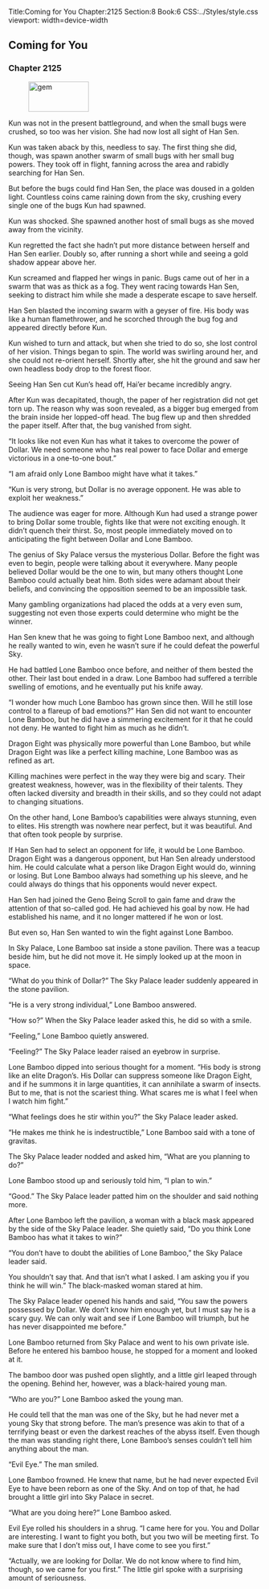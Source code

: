 Title:Coming for You 
Chapter:2125 
Section:8 
Book:6 
CSS:../Styles/style.css 
viewport: width=device-width
  
## Coming for You
### Chapter 2125
  
<figure>
	<img src="../Images/gem.gif" alt="gem" id="gem" width="120" height="60" />
</figure>
  

  
Kun was not in the present battleground, and when the small bugs were crushed, so too was her vision. She had now lost all sight of Han Sen.

Kun was taken aback by this, needless to say. The first thing she did, though, was spawn another swarm of small bugs with her small bug powers. They took off in flight, fanning across the area and rabidly searching for Han Sen.

But before the bugs could find Han Sen, the place was doused in a golden light. Countless coins came raining down from the sky, crushing every single one of the bugs Kun had spawned.

Kun was shocked. She spawned another host of small bugs as she moved away from the vicinity.

Kun regretted the fact she hadn’t put more distance between herself and Han Sen earlier. Doubly so, after running a short while and seeing a gold shadow appear above her.

Kun screamed and flapped her wings in panic. Bugs came out of her in a swarm that was as thick as a fog. They went racing towards Han Sen, seeking to distract him while she made a desperate escape to save herself.

Han Sen blasted the incoming swarm with a geyser of fire. His body was like a human flamethrower, and he scorched through the bug fog and appeared directly before Kun.

Kun wished to turn and attack, but when she tried to do so, she lost control of her vision. Things began to spin. The world was swirling around her, and she could not re-orient herself. Shortly after, she hit the ground and saw her own headless body drop to the forest floor.

Seeing Han Sen cut Kun’s head off, Hai’er became incredibly angry.

After Kun was decapitated, though, the paper of her registration did not get torn up. The reason why was soon revealed, as a bigger bug emerged from the brain inside her lopped-off head. The bug flew up and then shredded the paper itself. After that, the bug vanished from sight.

“It looks like not even Kun has what it takes to overcome the power of Dollar. We need someone who has real power to face Dollar and emerge victorious in a one-to-one bout.”

“I am afraid only Lone Bamboo might have what it takes.”

“Kun is very strong, but Dollar is no average opponent. He was able to exploit her weakness.”

The audience was eager for more. Although Kun had used a strange power to bring Dollar some trouble, fights like that were not exciting enough. It didn’t quench their thirst. So, most people immediately moved on to anticipating the fight between Dollar and Lone Bamboo.

The genius of Sky Palace versus the mysterious Dollar. Before the fight was even to begin, people were talking about it everywhere. Many people believed Dollar would be the one to win, but many others thought Lone Bamboo could actually beat him. Both sides were adamant about their beliefs, and convincing the opposition seemed to be an impossible task.

Many gambling organizations had placed the odds at a very even sum, suggesting not even those experts could determine who might be the winner.

Han Sen knew that he was going to fight Lone Bamboo next, and although he really wanted to win, even he wasn’t sure if he could defeat the powerful Sky.

He had battled Lone Bamboo once before, and neither of them bested the other. Their last bout ended in a draw. Lone Bamboo had suffered a terrible swelling of emotions, and he eventually put his knife away.

“I wonder how much Lone Bamboo has grown since then. Will he still lose control to a flareup of bad emotions?” Han Sen did not want to encounter Lone Bamboo, but he did have a simmering excitement for it that he could not deny. He wanted to fight him as much as he didn’t.

Dragon Eight was physically more powerful than Lone Bamboo, but while Dragon Eight was like a perfect killing machine, Lone Bamboo was as refined as art.

Killing machines were perfect in the way they were big and scary. Their greatest weakness, however, was in the flexibility of their talents. They often lacked diversity and breadth in their skills, and so they could not adapt to changing situations.

On the other hand, Lone Bamboo’s capabilities were always stunning, even to elites. His strength was nowhere near perfect, but it was beautiful. And that often took people by surprise.

If Han Sen had to select an opponent for life, it would be Lone Bamboo. Dragon Eight was a dangerous opponent, but Han Sen already understood him. He could calculate what a person like Dragon Eight would do, winning or losing. But Lone Bamboo always had something up his sleeve, and he could always do things that his opponents would never expect.

Han Sen had joined the Geno Being Scroll to gain fame and draw the attention of that so-called god. He had achieved his goal by now. He had established his name, and it no longer mattered if he won or lost.

But even so, Han Sen wanted to win the fight against Lone Bamboo.

In Sky Palace, Lone Bamboo sat inside a stone pavilion. There was a teacup beside him, but he did not move it. He simply looked up at the moon in space.

“What do you think of Dollar?” The Sky Palace leader suddenly appeared in the stone pavilion.

“He is a very strong individual,” Lone Bamboo answered.

“How so?” When the Sky Palace leader asked this, he did so with a smile.

“Feeling,” Lone Bamboo quietly answered.

“Feeling?” The Sky Palace leader raised an eyebrow in surprise.

Lone Bamboo dipped into serious thought for a moment. “His body is strong like an elite Dragon’s. His Dollar can suppress someone like Dragon Eight, and if he summons it in large quantities, it can annihilate a swarm of insects. But to me, that is not the scariest thing. What scares me is what I feel when I watch him fight.”

“What feelings does he stir within you?” the Sky Palace leader asked.

“He makes me think he is indestructible,” Lone Bamboo said with a tone of gravitas.

The Sky Palace leader nodded and asked him, “What are you planning to do?”

Lone Bamboo stood up and seriously told him, “I plan to win.”

“Good.” The Sky Palace leader patted him on the shoulder and said nothing more.

After Lone Bamboo left the pavilion, a woman with a black mask appeared by the side of the Sky Palace leader. She quietly said, “Do you think Lone Bamboo has what it takes to win?”

“You don’t have to doubt the abilities of Lone Bamboo,” the Sky Palace leader said.

You shouldn’t say that. And that isn’t what I asked. I am asking you if you think he will win.” The black-masked woman stared at him.

The Sky Palace leader opened his hands and said, “You saw the powers possessed by Dollar. We don’t know him enough yet, but I must say he is a scary guy. We can only wait and see if Lone Bamboo will triumph, but he has never disappointed me before.”

Lone Bamboo returned from Sky Palace and went to his own private isle. Before he entered his bamboo house, he stopped for a moment and looked at it.

The bamboo door was pushed open slightly, and a little girl leaped through the opening. Behind her, however, was a black-haired young man.

“Who are you?” Lone Bamboo asked the young man.

He could tell that the man was one of the Sky, but he had never met a young Sky that strong before. The man’s presence was akin to that of a terrifying beast or even the darkest reaches of the abyss itself. Even though the man was standing right there, Lone Bamboo’s senses couldn’t tell him anything about the man.

“Evil Eye.” The man smiled.

Lone Bamboo frowned. He knew that name, but he had never expected Evil Eye to have been reborn as one of the Sky. And on top of that, he had brought a little girl into Sky Palace in secret.

“What are you doing here?” Lone Bamboo asked.

Evil Eye rolled his shoulders in a shrug. “I came here for you. You and Dollar are interesting. I want to fight you both, but you two will be meeting first. To make sure that I don’t miss out, I have come to see you first.”

“Actually, we are looking for Dollar. We do not know where to find him, though, so we came for you first.” The little girl spoke with a surprising amount of seriousness.